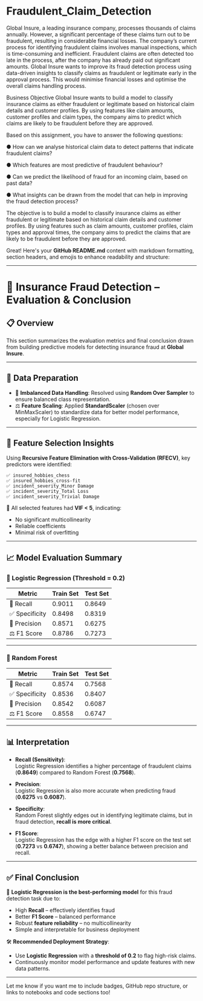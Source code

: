 # Fraudulent_Claim_Detection

Global Insure, a leading insurance company, processes thousands of claims annually. However, a significant percentage of these claims turn out to be fraudulent, resulting in considerable financial losses. The company’s current process for identifying fraudulent claims involves manual inspections, which is time-consuming and inefficient. Fraudulent claims are often detected too late in the process, after the company has already paid out significant amounts. Global Insure wants to improve its fraud detection process using data-driven insights to classify claims as fraudulent or legitimate early in the approval process. This would minimise financial losses and optimise the overall claims handling process.

Business Objective
Global Insure wants to build a model to classify insurance claims as either fraudulent or legitimate based on historical claim details and customer profiles. By using features like claim amounts, customer profiles and claim types, the company aims to predict which claims are likely to be fraudulent before they are approved.

Based on this assignment, you have to answer the following questions:

● How can we analyse historical claim data to detect patterns that indicate fraudulent claims?

● Which features are most predictive of fraudulent behaviour?

● Can we predict the likelihood of fraud for an incoming claim, based on past data?

● What insights can be drawn from the model that can help in improving the fraud detection process?


The objective is to build a model to classify insurance claims as either fraudulent or legitimate based on historical claim details and customer profiles. By using features such as claim amounts, customer profiles, claim types and approval times, the company aims to predict the claims that are likely to be fraudulent before they are approved.

Great! Here's your **GitHub README.md** content with markdown formatting, section headers, and emojis to enhance readability and structure:

---

# 🚨 Insurance Fraud Detection – Evaluation & Conclusion

## 📋 Overview

This section summarizes the evaluation metrics and final conclusion drawn from building predictive models for detecting insurance fraud at **Global Insure**.

---

## 🧹 Data Preparation

- 🧾 **Imbalanced Data Handling**: Resolved using **Random Over Sampler** to ensure balanced class representation.
- ⚖️ **Feature Scaling**: Applied **StandardScaler** (chosen over MinMaxScaler) to standardize data for better model performance, especially for Logistic Regression.

---

## 🧠 Feature Selection Insights

Using **Recursive Feature Elimination with Cross-Validation (RFECV)**, key predictors were identified:

```
✅ insured_hobbies_chess  
✅ insured_hobbies_cross-fit  
✅ incident_severity_Minor Damage  
✅ incident_severity_Total Loss  
✅ incident_severity_Trivial Damage
```

📌 All selected features had **VIF < 5**, indicating:
- No significant multicollinearity
- Reliable coefficients
- Minimal risk of overfitting

---

## 📈 Model Evaluation Summary

### 🔹 Logistic Regression (Threshold = 0.2)

| Metric       | Train Set | Test Set |
|--------------|-----------|----------|
| 🎯 Recall     | 0.9011    | 0.8649   |
| ✅ Specificity| 0.8498    | 0.8319   |
| 🎯 Precision  | 0.8571    | 0.6275   |
| ⚖️ F1 Score   | 0.8786    | 0.7273   |

---

### 🔹 Random Forest

| Metric       | Train Set | Test Set |
|--------------|-----------|----------|
| 🎯 Recall     | 0.8574    | 0.7568   |
| ✅ Specificity| 0.8536    | 0.8407   |
| 🎯 Precision  | 0.8542    | 0.6087   |
| ⚖️ F1 Score   | 0.8558    | 0.6747   |

---

## 📊 Interpretation

- **Recall (Sensitivity)**:  
  Logistic Regression identifies a higher percentage of fraudulent claims (**0.8649**) compared to Random Forest (**0.7568**).

- **Precision**:  
  Logistic Regression is also more accurate when predicting fraud (**0.6275** vs **0.6087**).

- **Specificity**:  
  Random Forest slightly edges out in identifying legitimate claims, but in fraud detection, **recall is more critical**.

- **F1 Score**:  
  Logistic Regression has the edge with a higher F1 score on the test set (**0.7273** vs **0.6747**), showing a better balance between precision and recall.

---

## ✅ Final Conclusion

🚀 **Logistic Regression is the best-performing model** for this fraud detection task due to:

- High **Recall** – effectively identifies fraud
- Better **F1 Score** – balanced performance
- Robust **feature reliability** – no multicollinearity
- Simple and interpretable for business deployment

🛠️ **Recommended Deployment Strategy**:
- Use **Logistic Regression** with a **threshold of 0.2** to flag high-risk claims.
- Continuously monitor model performance and update features with new data patterns.

---

Let me know if you want me to include badges, GitHub repo structure, or links to notebooks and code sections too!

